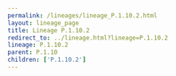 ```yaml
---
permalink: /lineages/lineage_P.1.10.2.html
layout: lineage_page
title: Lineage P.1.10.2
redirect_to: ../lineage.html?lineage=P.1.10.2
lineage: P.1.10.2
parent: P.1.10
children: ['P.1.10.2']
---
```

